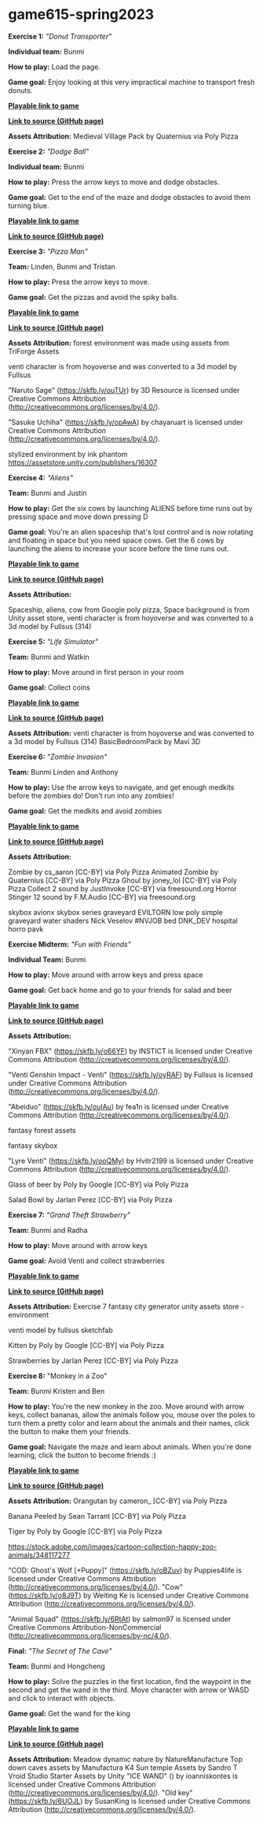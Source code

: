 # game615-spring2023
 
**Exercise 1:** _"Donut Transporter"_

**Individual team:** Bunmi

**How to play:** 
Load the page. 

**Game goal:** 
Enjoy looking at this very impractical machine to transport fresh donuts.

[**Playable link to game**](https://tighnarifox.github.io/game615-spring2023-01/exercise01/play/) 

[**Link to source (GitHub page)**](https://github.com/tighnarifox/game615-spring2023-01) 

**Assets Attribution:**
Medieval Village Pack by Quaternius via Poly Pizza


**Exercise 2:** _"Dodge Ball"_

**Individual team:** Bunmi

**How to play:** 
Press the arrow keys to move and dodge obstacles.  

**Game goal:** 
Get to the end of the maze and dodge obstacles to avoid them turning blue.

[**Playable link to game**](https://tighnarifox.github.io/game615-spring2023-02/exercisee02/play/) 

[**Link to source (GitHub page)**](https://github.com/tighnarifox/game615-spring2023-02) 

**Exercise 3:** _"Pizza Man"_

**Team:** Linden, Bunmi and Tristan

**How to play:** 
Press the arrow keys to move.  

**Game goal:** 
Get the pizzas and avoid the spiky balls.

[**Playable link to game**](https://tighnarifox.github.io/game615-spring2023-03/play/) 

[**Link to source (GitHub page)**](https://github.com/tighnarifox/game615-spring2023-03) 

**Assets Attribution:**
forest environment was made using assets from TriForge Assets

venti character is from hoyoverse and was converted to a 3d model by Fullsus 

"Naruto Sage" (https://skfb.ly/ouTUr) by 3D Resource is licensed under Creative Commons Attribution (http://creativecommons.org/licenses/by/4.0/). 

"Sasuke Uchiha" (https://skfb.ly/opAwA) by chayaruart is licensed under Creative Commons Attribution (http://creativecommons.org/licenses/by/4.0/). 

stylized environment by ink phantom https://assetstore.unity.com/publishers/16307



**Exercise 4:** _"Aliens"_

**Team:** Bunmi and Justin

**How to play:** 
Get the six cows by launching ALIENS before time runs out by pressing space and move down pressing D

**Game goal:** 
You're an alien spaceship that's lost control and is now rotating and floating in space but you need space cows. Get the 6 cows by launching the aliens to increase your score before the time runs out.


[**Playable link to game**](https://drive.google.com/file/d/1FV15csqCPDcTLSlu7XW_EI7TaT_m1Xm0/view?usp=share_link) 

[**Link to source (GitHub page)**](https://github.com/jusmar518/game615-spring2023-04) 

**Assets Attribution:**

Spaceship, aliens, cow from Google poly pizza, Space background is from Unity asset store, venti character is from hoyoverse and was converted to a 3d model by Fullsus (314)

**Exercise 5:** _"Life Simulator"_

**Team:** Bunmi and Watkin

**How to play:** 
Move around in first person in your room

**Game goal:** 
Collect coins

[**Playable link to game**](https://watkinhj.github.io/game615-spring2023/exercises/exercise03/play/) 

[**Link to source (GitHub page)**](https://github.com/Watkinhj/game615-spring2023-05) 

**Assets Attribution:**
venti character is from hoyoverse and was converted to a 3d model by Fullsus (314)
BasicBedroomPack by Mavi 3D

**Exercise 6:** _"Zombie Invasion"_

**Team:** Bunmi Linden and Anthony

**How to play:** 
Use the arrow keys to navigate, and get enough medkits before the zombies do!
Don't run into any zombies!

**Game goal:** 
Get the medkits and avoid zombies

[**Playable link to game**](https://lindenkillam.github.io/game615-spring2023/exercises/exercise06/play/) 

[**Link to source (GitHub page)**](https://github.com/lindenkillam/game615-spring2023-06) 

**Assets Attribution:**

Zombie by cs_aaron [CC-BY] via Poly Pizza
Animated Zombie by Quaternius [CC-BY] via Poly Pizza
Ghoul by joney_lol [CC-BY] via Poly Pizza
Collect 2 sound by JustInvoke [CC-BY] via freesound.org
Horror Stinger 12 sound by F.M.Audio [CC-BY] via freesound.org

skybox avionx skybox series
graveyard EVILTORN low poly simple graveyard
water shaders Nick Veselov #NVJOB
bed DNK_DEV hospital horro pavk


**Exercise Midterm:** _"Fun with Friends"_

**Individual Team:** Bunmi 

**How to play:** 
Move around with arrow keys and press space 

**Game goal:** 
Get back home and go to your friends for salad and beer 

[**Playable link to game**](https://tighnarifox.github.io/game615-spring2023-midterm/midterm/play/) 

[**Link to source (GitHub page)**](https://github.com/tighnarifox/game615-spring2023-midterm) 

**Assets Attribution:**

"Xinyan FBX" (https://skfb.ly/o66YF) by INSTICT is licensed under Creative Commons Attribution (http://creativecommons.org/licenses/by/4.0/).

"Venti Genshin Impact - Venti" (https://skfb.ly/oyRAF) by Fullsus is licensed under Creative Commons Attribution (http://creativecommons.org/licenses/by/4.0/).

"Abeiduo" (https://skfb.ly/ouIAu) by fea1n is licensed under Creative Commons Attribution (http://creativecommons.org/licenses/by/4.0/).

fantasy forest assets

fantasy skybox

"Lyre Venti" (https://skfb.ly/ooQMy) by Hvitr2199 is licensed under Creative Commons Attribution (http://creativecommons.org/licenses/by/4.0/).

Glass of beer by Poly by Google [CC-BY] via Poly Pizza

Salad Bowl by Jarlan Perez [CC-BY] via Poly Pizza

**Exercise 7:** _"Grand Theft Strawberry"_

**Team:** Bunmi and Radha

**How to play:** 
Move around with arrow keys 

**Game goal:** 
Avoid Venti and collect strawberries

[**Playable link to game**](https://radha-cal.github.io/game615-spring2023-07/exercise07/play/) 

[**Link to source (GitHub page)**](https://github.com/Radha-cal/game615-spring2023-07) 

**Assets Attribution:**
Exercise 7 fantasy city generator unity assets store - environment

venti model by fullsus sketchfab

Kitten by Poly by Google [CC-BY] via Poly Pizza

Strawberries by Jarlan Perez [CC-BY] via Poly Pizza

**Exercise 8:** "Monkey in a Zoo"

**Team:** Bunmi Kristen and Ben

**How to play:** 
You're the new monkey in the zoo. Move around with arrow keys, collect bananas, allow the animals follow you, mouse over the poles to turn them a pretty color and learn about the animals and their names, click the button to make them your friends.

**Game goal:** 
Navigate the maze and learn about animals. When you're done learning, click the button to become friends :)

[**Playable link to game**](https://drive.google.com/file/d/1sriIIPa8zZEFhwNcN8172_wEr0VXmJYT/view?usp=share_link) 

[**Link to source (GitHub page)**](https://github.com/kristenmarcinek/game615-spring2023-08) 

**Assets Attribution:**
Orangutan by cameron_ [CC-BY] via Poly Pizza

Banana Peeled by Sean Tarrant [CC-BY] via Poly Pizza

Tiger by Poly by Google [CC-BY] via Poly Pizza

https://stock.adobe.com/images/cartoon-collection-happy-zoo-animals/348117277

"COD: Ghost's Wolf [+Puppy]" (https://skfb.ly/oBZuv) by Puppies4life is licensed under Creative Commons Attribution (http://creativecommons.org/licenses/by/4.0/).
"Cow" (https://skfb.ly/o8J9T) by Weiting Ke is licensed under Creative Commons Attribution (http://creativecommons.org/licenses/by/4.0/).


"Animal Squad" (https://skfb.ly/6RtAt) by salmon97 is licensed under Creative Commons Attribution-NonCommercial (http://creativecommons.org/licenses/by-nc/4.0/).


**Final:** _"The Secret of The Cave"_

**Team:** Bunmi and Hongcheng

**How to play:** 
Solve the puzzles in the first location, find the waypoint in the second and get the wand in the third. Move character with arrow or WASD and click to interact with objects.

**Game goal:** 
Get the wand for the king

[**Playable link to game**](https://drive.google.com/drive/folders/19G7xJfkdOocILlWpi3dfDGkFLTAWmoOf) 

[**Link to source (GitHub page)**](https://github.com/Zhang-Ale/game615-spring2023-final) 

**Assets Attribution:**
Meadow dynamic nature by NatureManufacture
Top down caves assets by Manufactura K4
Sun temple Assets by Sandro T
Vroid Studio
Starter Assets by Unity
"ICE WAND" () by ioanniskontes is licensed under Creative Commons Attribution (http://creativecommons.org/licenses/by/4.0/).
"Old key" (https://skfb.ly/6UOJL) by SusanKing is licensed under Creative Commons Attribution (http://creativecommons.org/licenses/by/4.0/).

